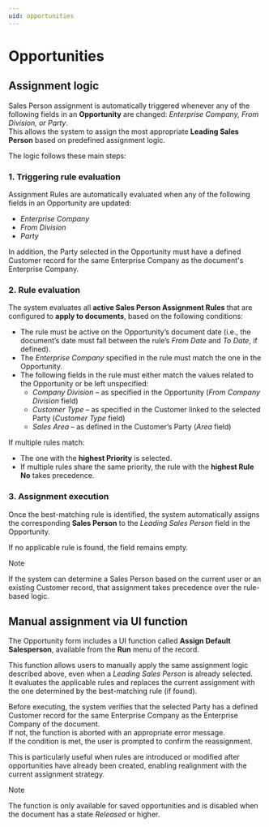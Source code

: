 ```yaml
---
uid: opportunities
---
```


# Opportunities  

## Assignment logic  
Sales Person assignment is automatically triggered whenever any of the following fields in an **Opportunity** are changed: *Enterprise Company, From Division, or Party*.  
This allows the system to assign the most appropriate **Leading Sales Person** based on predefined assignment logic.  

The logic follows these main steps:  

### 1. Triggering rule evaluation  
Assignment Rules are automatically evaluated when any of the following fields in an Opportunity are updated: 
- *Enterprise Company*  
- *From Division*  
- *Party*  

In addition, the Party selected in the Opportunity must have a defined Customer record for the same Enterprise Company as the document's Enterprise Company.  


### 2. Rule evaluation  
The system evaluates all **active Sales Person Assignment Rules** that are configured to **apply to documents**, based on the following conditions:  

- The rule must be active on the Opportunity’s document date (i.e., the document’s date must fall between the rule’s *From Date* and *To Date*, if defined).  
- The *Enterprise Company* specified in the rule must match the one in the Opportunity.  
- The following fields in the rule must either match the values related to the Opportunity or be left unspecified:  
  - *Company Division* – as specified in the Opportunity (*From Company Division* field)  
  - *Customer Type* – as specified in the Customer linked to the selected Party (*Customer Type* field)  
  - *Sales Area* – as defined in the Customer’s Party (*Area* field)  

If multiple rules match:  
- The one with the **highest Priority** is selected.  
- If multiple rules share the same priority, the rule with the **highest Rule No** takes precedence.  


### 3. Assignment execution  
Once the best-matching rule is identified, the system automatically assigns the corresponding **Sales Person** to the *Leading Sales Person* field in the Opportunity.  

If no applicable rule is found, the field remains empty.  

> [!NOTE]  
> If the system can determine a Sales Person based on the current user or an existing Customer record, that assignment takes precedence over the rule-based logic.



## Manual assignment via UI function  

The Opportunity form includes a UI function called **Assign Default Salesperson**, available from the **Run** menu of the record.  

This function allows users to manually apply the same assignment logic described above, even when a *Leading Sales Person* is already selected.  
It evaluates the applicable rules and replaces the current assignment with the one determined by the best-matching rule (if found).  

Before executing, the system verifies that the selected Party has a defined Customer record for the same Enterprise Company as the Enterprise Company of the document.  
If not, the function is aborted with an appropriate error message.  
If the condition is met, the user is prompted to confirm the reassignment.  

This is particularly useful when rules are introduced or modified after opportunities have already been created, enabling realignment with the current assignment strategy.  

> [!NOTE]  
> The function is only available for saved opportunities and is disabled when the document has a state *Released* or higher.  

